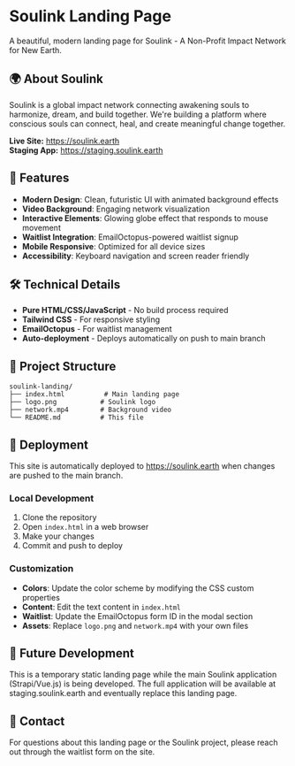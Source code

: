 # Soulink Landing Page

A beautiful, modern landing page for Soulink - A Non-Profit Impact Network for New Earth.

## 🌍 About Soulink

Soulink is a global impact network connecting awakening souls to harmonize, dream, and build together. We're building a platform where conscious souls can connect, heal, and create meaningful change together.

**Live Site:** https://soulink.earth  
**Staging App:** https://staging.soulink.earth

## 🚀 Features

- **Modern Design**: Clean, futuristic UI with animated background effects
- **Video Background**: Engaging network visualization
- **Interactive Elements**: Glowing globe effect that responds to mouse movement
- **Waitlist Integration**: EmailOctopus-powered waitlist signup
- **Mobile Responsive**: Optimized for all device sizes
- **Accessibility**: Keyboard navigation and screen reader friendly

## 🛠️ Technical Details

- **Pure HTML/CSS/JavaScript** - No build process required
- **Tailwind CSS** - For responsive styling
- **EmailOctopus** - For waitlist management
- **Auto-deployment** - Deploys automatically on push to main branch

## 📁 Project Structure

```
soulink-landing/
├── index.html          # Main landing page
├── logo.png           # Soulink logo
├── network.mp4        # Background video
└── README.md          # This file
```

## 🚀 Deployment

This site is automatically deployed to https://soulink.earth when changes are pushed to the main branch.

### Local Development

1. Clone the repository
2. Open `index.html` in a web browser
3. Make your changes
4. Commit and push to deploy

### Customization

- **Colors**: Update the color scheme by modifying the CSS custom properties
- **Content**: Edit the text content in `index.html`
- **Waitlist**: Update the EmailOctopus form ID in the modal section
- **Assets**: Replace `logo.png` and `network.mp4` with your own files

## 🔮 Future Development

This is a temporary static landing page while the main Soulink application (Strapi/Vue.js) is being developed. The full application will be available at staging.soulink.earth and eventually replace this landing page.

## 📧 Contact

For questions about this landing page or the Soulink project, please reach out through the waitlist form on the site.
